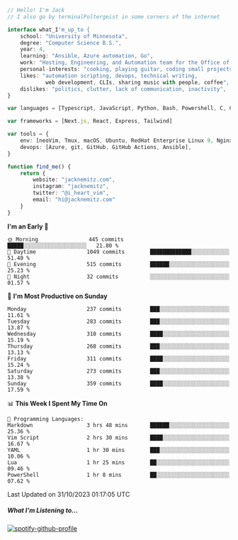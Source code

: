 ```typescript
// Hello! I'm Jack
// I also go by terminalPoltergeist in some corners of the internet

interface what_I'm_up_to {
    school: "University of Minnesota",
    degree: "Computer Science B.S.",
    year: 4,
    learning: "Ansible, Azure automation, Go",
    work: "Hosting, Engineering, and Automation team for the Office of Information Technology at UMN",
    personal-interests: "cooking, playing guitar, coding small projects",
    likes: "automation scripting, devops, technical writing,
            web development, CLIs, sharing music with people, coffee",
    dislikes: "politics, clutter, lack of communication, inactivity",
}

var languages = [Typescript, JavaScript, Python, Bash, Powershell, C, C++, HTML, CSS]

var frameworks = [Next.js, React, Express, Tailwind]

var tools = {
    env: [neoVim, Tmux, macOS, Ubuntu, RedHat Enterprise Linux 9, Nginx, DigitalOcean, Cloudflare],
    devops: [Azure, git, GitHub, GitHub Actions, Ansible],
}

function find_me() {
    return {
        website: "jacknemitz.com",
        instagram: "jacknemitz",
        twitter: "@i_heart_vim",
        email: "hi@jacknemitz.com"
    }
}
```

<!--START_SECTION:waka-->
**I'm an Early 🐤** 

```text
🌞 Morning                445 commits         █████░░░░░░░░░░░░░░░░░░░░   21.80 % 
🌆 Daytime                1049 commits        █████████████░░░░░░░░░░░░   51.40 % 
🌃 Evening                515 commits         ██████░░░░░░░░░░░░░░░░░░░   25.23 % 
🌙 Night                  32 commits          ░░░░░░░░░░░░░░░░░░░░░░░░░   01.57 % 
```
📅 **I'm Most Productive on Sunday** 

```text
Monday                   237 commits         ███░░░░░░░░░░░░░░░░░░░░░░   11.61 % 
Tuesday                  283 commits         ███░░░░░░░░░░░░░░░░░░░░░░   13.87 % 
Wednesday                310 commits         ████░░░░░░░░░░░░░░░░░░░░░   15.19 % 
Thursday                 268 commits         ███░░░░░░░░░░░░░░░░░░░░░░   13.13 % 
Friday                   311 commits         ████░░░░░░░░░░░░░░░░░░░░░   15.24 % 
Saturday                 273 commits         ███░░░░░░░░░░░░░░░░░░░░░░   13.38 % 
Sunday                   359 commits         ████░░░░░░░░░░░░░░░░░░░░░   17.59 % 
```


📊 **This Week I Spent My Time On** 

```text
💬 Programming Languages: 
Markdown                 3 hrs 48 mins       ██████░░░░░░░░░░░░░░░░░░░   25.36 % 
Vim Script               2 hrs 30 mins       ████░░░░░░░░░░░░░░░░░░░░░   16.67 % 
YAML                     1 hr 30 mins        ███░░░░░░░░░░░░░░░░░░░░░░   10.06 % 
Lua                      1 hr 25 mins        ██░░░░░░░░░░░░░░░░░░░░░░░   09.46 % 
PowerShell               1 hr 8 mins         ██░░░░░░░░░░░░░░░░░░░░░░░   07.62 % 
```


 Last Updated on 31/10/2023 01:17:05 UTC
<!--END_SECTION:waka-->

##### What I'm Listening to...

[![spotify-github-profile](https://spotify-github-profile.vercel.app/api/view?uid=jack.nemitz&cover_image=true&show_offline=true&bar_color=53b14f&bar_color_cover=false&background_color=121212FF)](https://spotify-github-profile.vercel.app/api/view?uid=jack.nemitz&redirect=true)

